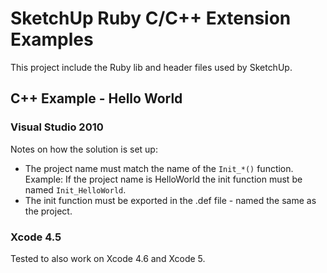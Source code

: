 # SketchUp Ruby C/C++ Extension Examples

This project include the Ruby lib and header files used by SketchUp.

## C++ Example - Hello World

### Visual Studio 2010

Notes on how the solution is set up:

* The project name must match the name of the `Init_*()` function. Example: If the project name is HelloWorld the init function must be named `Init_HelloWorld`.
* The init function must be exported in the .def file - named the same as the project.

### Xcode 4.5

Tested to also work on Xcode 4.6 and Xcode 5.
